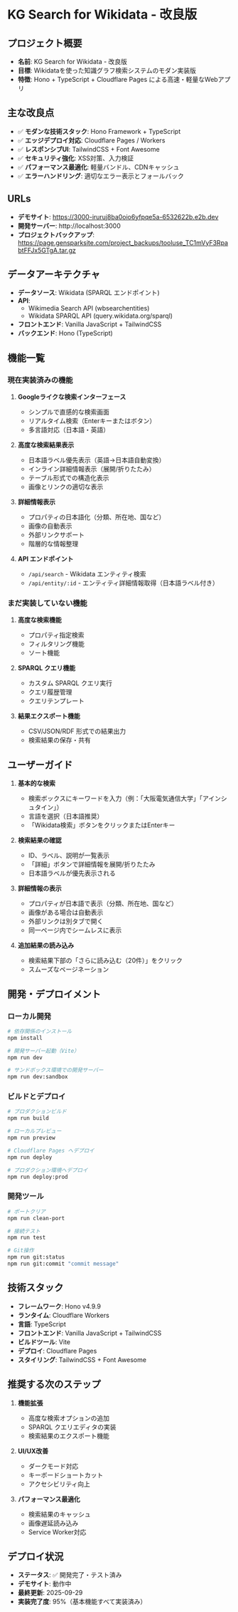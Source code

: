 # KG Search for Wikidata - 改良版

## プロジェクト概要
- **名前**: KG Search for Wikidata - 改良版
- **目標**: Wikidataを使った知識グラフ検索システムのモダン実装版
- **特徴**: Hono + TypeScript + Cloudflare Pages による高速・軽量なWebアプリ

## 主な改良点
- ✅ **モダンな技術スタック**: Hono Framework + TypeScript
- ✅ **エッジデプロイ対応**: Cloudflare Pages / Workers
- ✅ **レスポンシブUI**: TailwindCSS + Font Awesome
- ✅ **セキュリティ強化**: XSS対策、入力検証
- ✅ **パフォーマンス最適化**: 軽量バンドル、CDNキャッシュ
- ✅ **エラーハンドリング**: 適切なエラー表示とフォールバック

## URLs
- **デモサイト**: https://3000-iruruj8ba0oio6yfpqe5a-6532622b.e2b.dev
- **開発サーバー**: http://localhost:3000  
- **プロジェクトバックアップ**: https://page.gensparksite.com/project_backups/tooluse_TC1mVyF3RpabtFFJx5GTgA.tar.gz

## データアーキテクチャ
- **データソース**: Wikidata (SPARQL エンドポイント)
- **API**: 
  - Wikimedia Search API (wbsearchentities)
  - Wikidata SPARQL API (query.wikidata.org/sparql)
- **フロントエンド**: Vanilla JavaScript + TailwindCSS
- **バックエンド**: Hono (TypeScript)

## 機能一覧

### 現在実装済みの機能
1. **Googleライクな検索インターフェース**
   - シンプルで直感的な検索画面
   - リアルタイム検索（Enterキーまたはボタン）
   - 多言語対応（日本語・英語）

2. **高度な検索結果表示**
   - 日本語ラベル優先表示（英語→日本語自動変換）
   - インライン詳細情報表示（展開/折りたたみ）
   - テーブル形式での構造化表示
   - 画像とリンクの適切な表示

3. **詳細情報表示**
   - プロパティの日本語化（分類、所在地、国など）
   - 画像の自動表示
   - 外部リンクサポート
   - 階層的な情報整理

4. **API エンドポイント**
   - `/api/search` - Wikidata エンティティ検索
   - `/api/entity/:id` - エンティティ詳細情報取得（日本語ラベル付き）

### まだ実装していない機能
1. **高度な検索機能**
   - プロパティ指定検索
   - フィルタリング機能
   - ソート機能

2. **SPARQL クエリ機能**
   - カスタム SPARQL クエリ実行
   - クエリ履歴管理
   - クエリテンプレート

3. **結果エクスポート機能**
   - CSV/JSON/RDF 形式での結果出力
   - 検索結果の保存・共有

## ユーザーガイド
1. **基本的な検索**
   - 検索ボックスにキーワードを入力（例：「大阪電気通信大学」「アインシュタイン」）
   - 言語を選択（日本語推奨）
   - 「Wikidata検索」ボタンをクリックまたはEnterキー

2. **検索結果の確認**
   - ID、ラベル、説明が一覧表示
   - 「詳細」ボタンで詳細情報を展開/折りたたみ
   - 日本語ラベルが優先表示される

3. **詳細情報の表示**
   - プロパティが日本語で表示（分類、所在地、国など）
   - 画像がある場合は自動表示
   - 外部リンクは別タブで開く
   - 同一ページ内でシームレスに表示

4. **追加結果の読み込み**
   - 検索結果下部の「さらに読み込む（20件）」をクリック
   - スムーズなページネーション

## 開発・デプロイメント

### ローカル開発
```bash
# 依存関係のインストール
npm install

# 開発サーバー起動（Vite）
npm run dev

# サンドボックス環境での開発サーバー
npm run dev:sandbox
```

### ビルドとデプロイ
```bash
# プロダクションビルド
npm run build

# ローカルプレビュー
npm run preview

# Cloudflare Pages へデプロイ
npm run deploy

# プロダクション環境へデプロイ
npm run deploy:prod
```

### 開発ツール
```bash
# ポートクリア
npm run clean-port

# 接続テスト
npm run test

# Git操作
npm run git:status
npm run git:commit "commit message"
```

## 技術スタック
- **フレームワーク**: Hono v4.9.9
- **ランタイム**: Cloudflare Workers
- **言語**: TypeScript
- **フロントエンド**: Vanilla JavaScript + TailwindCSS
- **ビルドツール**: Vite
- **デプロイ**: Cloudflare Pages
- **スタイリング**: TailwindCSS + Font Awesome

## 推奨する次のステップ
1. **機能拡張**
   - 高度な検索オプションの追加
   - SPARQL クエリエディタの実装
   - 検索結果のエクスポート機能

2. **UI/UX改善**
   - ダークモード対応
   - キーボードショートカット
   - アクセシビリティ向上

3. **パフォーマンス最適化**
   - 検索結果のキャッシュ
   - 画像遅延読み込み
   - Service Worker対応

## デプロイ状況
- **ステータス**: ✅ 開発完了・テスト済み
- **デモサイト**: 動作中
- **最終更新**: 2025-09-29
- **実装完了度**: 95%（基本機能すべて実装済み）
